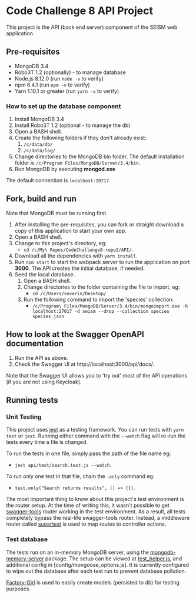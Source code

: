 # Code Challenge 8 API Project

This project is the API (back end server) component of the SEISM web application.

## Pre-requisites

* MongoDB 3.4
* Robo3T 1.2 (optionally) - to manage database
* Node.js 8.12.0 (run `node -v` to verify)
* npm 6.4.1 (run `npm -v` to verify)
* Yarn 1.10.1 or greater (run `yarn -v` to verify)

### How to set up the database component

1. Install MongoDB 3.4
2. Install Robo3T 1.2 (optional - to manage the db)
4. Open a BASH shell.
5. Create the following folders if they don't already exist:
    1. `/c/data/db/`
    1. `/c/data/log/`
6. Change directories to the MongoDB bin folder. The default installation folder is `/c/Program Files/MongoDB/Server/3.4/bin`.
7. Run MongoDB by executing **mongod.exe**

The default connection is `localhost:20717`.

## Fork, build and run

Note that MongoDB must be running first.

1. After installing the pre-requisites, you can fork or straight download a copy of this application to start your own app.
2. Open a BASH shell.
3. Change to this project's directory, eg:
    - `cd /c/My\ Repos/CodeChallenge8-repo2/API/`.
4. Download all the dependencies with `yarn install`.
5. Run `npm start` to start the webpack server to run the application on port **3000**.
The API creates the initial database, if needed.
6. Seed the local database.
    1. Open a BASH shell.
    1. Change directories to the folder containing the file to import, eg:
        - ```cd /c/Users/severin/Desktop/```
    1. Run the following command to import the 'species' collection:
        - ```/c/Program\ Files/MongoDB/Server/3.4/bin/mongoimport.exe -h localhost:27017 -d seism --drop --collection species species.json```

## How to look at the Swagger OpenAPI documentation

1. Run the API as above.
2. Check the Swagger UI at http://localhost:3000/api/docs/.

Note that the Swagger UI allows you to 'try out' most of the API operations (if you are not using Keycloak).

## Running tests

### Unit Testing

This project uses [jest](http://jestjs.io/) as a testing framework. You can run tests with
`yarn test` or `jest`. Running either command with the `--watch` flag will re-run the tests every time a file is changed.

To run the tests in one file, simply pass the path of the file name eg:
 - `jest api/test/search.test.js --watch`.

To run only one test in that file, chain the `.only` command eg:
 - `test.only("Search returns results", () => {})`.

The most important thing to know about this project's test environment is the router setup. At the time of writing this, it wasn't possible to get [swagger-tools](https://github.com/apigee-127/swagger-tools) router working in the test environment. As a result, all tests completely bypass the real-life swagger-tools router. Instead, a middleware router called [supertest](https://github.com/visionmedia/supertest) is used to map routes to controller actions.

### Test database

The tests run on an in-memory MongoDB server, using the [mongodb-memory-server](https://github.com/nodkz/mongodb-memory-server) package. The setup can be viewed at [test_helper.js](api/test/test_helper.js), and additional config in [config/mongoose_options.js]. It is currently configured to wipe out the database after each test run to prevent database pollution.

[Factory-Girl](https://github.com/aexmachina/factory-girl) is used to easily create models (persisted to db) for testing purposes.
